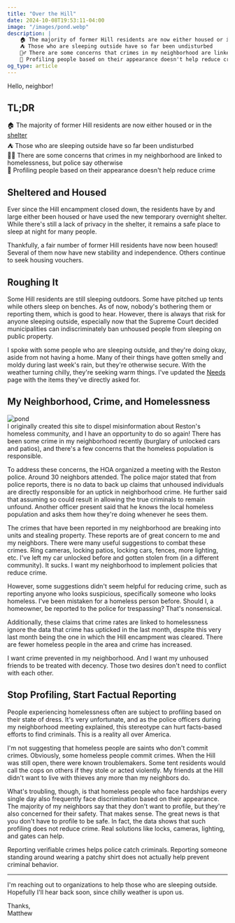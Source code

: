 ```yaml
---
title: "Over the Hill"
date: 2024-10-08T19:53:11-04:00
image: "/images/pond.webp"
description: |
    🏠 The majority of former Hill residents are now either housed or in the shelter
    ⛺ Those who are sleeping outside have so far been undisturbed
    👮‍♂️ There are some concerns that crimes in my neighborhood are linked to homelessness, but police say otherwise
    📝 Profiling people based on their appearance doesn't help reduce crime
og_type: article
---
```


Hello, neighbor!

## TL;DR
🏠 The majority of former Hill residents are now either housed or in the [shelter](https://www.fairfaxcounty.gov/homeless/north-county-shelter)  
⛺ Those who are sleeping outside have so far been undisturbed  
👮‍♂️ There are some concerns that crimes in my neighborhood are linked to homelessness, but police say otherwise  
📝 Profiling people based on their appearance doesn't help reduce crime  

## Sheltered and Housed
Ever since the Hill encampment closed down, the residents have by and large either been housed or have used the new temporary overnight shelter. While there's still a lack of privacy in the shelter, it remains a safe place to sleep at night for many people.  

Thankfully, a fair number of former Hill residents have now been housed! Several of them now have new stability and independence. Others continue to seek housing vouchers.  

## Roughing It
Some Hill residents are still sleeping outdoors. Some have pitched up tents while others sleep on benches. As of now, nobody's bothering them or reporting them, which is good to hear. However, there is always that risk for anyone sleeping outside, especially now that the Supreme Court decided municipalities can indiscriminately ban unhoused people from sleeping on public property.  

I spoke with some people who are sleeping outside, and they're doing okay, aside from not having a home. Many of their things have gotten smelly and moldy during last week's rain, but they're otherwise secure. With the weather turning chilly, they're seeking warm things. I've updated the [Needs](/needs) page with the items they've directly asked for. 

## My Neighborhood, Crime, and Homelessness
![pond](/images/pond.webp)  
I originally created this site to dispel misinformation about Reston's homeless community, and I have an opportunity to do so again! There has been some crime in my neighborhood recently (burglary of unlocked cars and patios), and there's a few concerns that the homeless population is responsible.    

To address these concerns, the HOA organized a meeting with the Reston police. Around 30 neighbors attended. The police major stated that from police reports, there is no data to back up claims that unhoused individuals are directly responsible for an uptick in neighborhood crime. He further said that assuming so could result in allowing the true criminals to remain unfound. Another officer present said that he knows the local homeless population and asks them how they're doing whenever he sees them.  

The crimes that have been reported in my neighborhood are breaking into units and stealing property. These reports are of great concern to me and my neighbors. There were many useful suggestions to combat these crimes. Ring cameras, locking patios, locking cars, fences, more lighting, etc. I've left my car unlocked before and gotten stolen from (in a different community). It sucks. I want my neighborhood to implement policies that reduce crime.  

However, some suggestions didn't seem helpful for reducing crime, such as reporting anyone who looks suspicious, specifically someone who looks homeless. I've been mistaken for a homeless person before. Should I, a homeowner, be reported to the police for trespassing? That's nonsensical.  

Additionally, these claims that crime rates are linked to homelessness ignore the data that crime has upticked in the last month, despite this very last month being the one in which the Hill encampment was cleared. There are fewer homeless people in the area and crime has increased.  

I want crime prevented in my neighborhood. And I want my unhoused friends to be treated with decency. Those two desires don't need to conflict with each other.  

## Stop Profiling, Start Factual Reporting
People experiencing homelessness often are subject to profiling based on their state of dress. It's very unfortunate, and as the police officers during my neighborhood meeting explained, this stereotype can hurt facts-based efforts to find criminals. This is a reality all over America.  

I'm not suggesting that homeless people are saints who don't commit crimes. Obviously, some homeless people commit crimes. When the Hill was still open, there were known troublemakers. Some tent residents would call the cops on others if they stole or acted violently. My friends at the Hill didn't want to live with thieves any more than my neighbors do.  

What's troubling, though, is that homeless people who face hardships every single day also frequently face discrimination based on their appearance. The majority of my neighbors say that they don't want to profile, but they're also concerned for their safety. That makes sense. The great news is that you don't have to profile to be safe. In fact, the data shows that such profiling does not reduce crime. Real solutions like locks, cameras, lighting, and gates can help.  

Reporting verifiable crimes helps police catch criminals. Reporting someone standing around wearing a patchy shirt does not actually help prevent criminal behavior.  

---

I'm reaching out to organizations to help those who are sleeping outside. Hopefully I'll hear back soon, since chilly weather is upon us.  

Thanks,  
Matthew